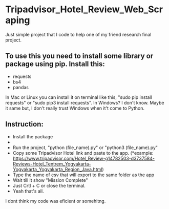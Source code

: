 # Tripadvisor_Hotel_Review_Web_Scraping
Just simple project that I code to help one of my friend research final project.


To use this you need to install some library or package using pip. Install this:
-
- requests
- bs4
- pandas

In Mac or Linux you can install it on terminal like this, "sudo pip install requests" or "sudo pip3 install requests".
In Windows? I don't know. Maybe it same but, I don't really trust Windows when it't come to Python.

Instruction:
-
- Install the package
- 
- Run the project, "python (file_name).py" or "python3 (file_name).py"
- Copy some Tripadvisor Hotel link and paste to the app. (*example: https://www.tripadvisor.com/Hotel_Review-g14782503-d3737584-Reviews-Hotel_Tentrem_Yogyakarta-Yogyakarta_Yogyakarta_Region_Java.html)
- Type the name of csv that will export to the same folder as the app
- Wait till it show "Mission Complete"
- Just Crtl + C or close the terminal.
- Yeah that's all.


I dont think my code was eficient or somehitng.
